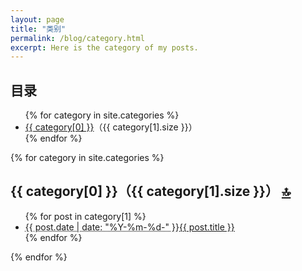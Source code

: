 ```yaml
---
layout: page
title: "类别"
permalink: /blog/category.html
excerpt: Here is the category of my posts.
---
```

<div id="category">
  <h2>目录</h2>
  <ul>{% for category in site.categories %}
    <li><a href="#{{ category[0] }}">{{ category[0] }}</a>（{{ category[1].size }}）</li>{% endfor %}
  </ul>
</div>

{% for category in site.categories %}
<div class="contents">
  <h2 id="{{ category[0] }}">
    {{ category[0] }}（{{ category[1].size }}）
    <a href="#category" class="right">🔝</a>
  </h2>
  <ul>{% for post in category[1] %}
    <li><abbr title="{{ post.date | date_to_xmlschema }}">{{ post.date | date: "%Y-%m-%d-" }}</abbr><a href="{{ post.url }}">{{ post.title }}</a></li>{% endfor %}
  </ul>
</div>
{% endfor %}
